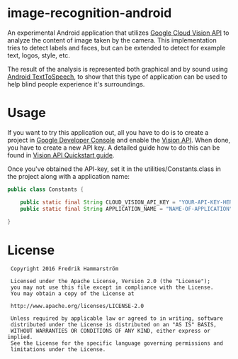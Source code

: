 # image-recognition-android

An experimental Android application that utilizes [Google Cloud Vision API](https://cloud.google.com/vision/) to analyze the content of image taken by the camera. This implementation tries to detect labels and faces, but can be extended to detect for example text, logos, style, etc. 

The result of the analysis is represented both graphical and by sound using [Android TextToSpeech](http://developer.android.com/reference/android/speech/tts/TextToSpeech.html), to show that this type of application can be used to help blind people experience it's surroundings.

# Usage

If you want to try this application out, all you have to do is to create a project in [Google Developer Console](https://console.developers.google.com/) and enable the [Vision API](https://cloud.google.com/vision/). When done, you have to create a new API key. A detailed guide how to do this can be found in [Vision API Quickstart guide](https://cloud.google.com/vision/docs/getting-started).

Once you've obtained the API-key, set it in the utilities/Constants.class in the project along with a application name:
```java
public class Constants {

    public static final String CLOUD_VISION_API_KEY = "YOUR-API-KEY-HERE";
    public static final String APPLICATION_NAME = "NAME-OF-APPLICATION";

}
```

# License
```
 Copyright 2016 Fredrik Hammarström

 Licensed under the Apache License, Version 2.0 (the "License");
 you may not use this file except in compliance with the License.
 You may obtain a copy of the License at

 http://www.apache.org/licenses/LICENSE-2.0

 Unless required by applicable law or agreed to in writing, software
 distributed under the License is distributed on an "AS IS" BASIS,
 WITHOUT WARRANTIES OR CONDITIONS OF ANY KIND, either express or implied.
 See the License for the specific language governing permissions and
 limitations under the License.
```
